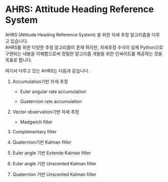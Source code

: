 # AHRS: Attitude Heading Reference System 
AHRS (Attitude Heading Reference System) 을 위한 자세 추정 알고리즘을 다루고 있습니다.  
AHRS를 위한 다양한 추정 알고리즘이 존재 하지만, 
자세추정 수식이 실제 Python으로 구현되는 내용을 이해함으로써 정밀한 알고리즘 개발을 위한 인싸이트를 제공하는 것을 목표로 합니다.

여기서 다루고 있는 AHRS는 다음과 같습니다.
1) Accumulation기반 자세 추정   
   - Euler angular rate accumulation
   
   - Quaternion rate accumulation
3) Vector observation기반 자세 추정
   
   - Madgwich filter
5) Complementary filter
6) Quaternion기반 Kalman filter
7) Euler angle 기반 Extende Kalman filter
8) Euler angle 기반 Unscented Kalman filter
9) Quaternion 기반 Unscented Kalman filter 
